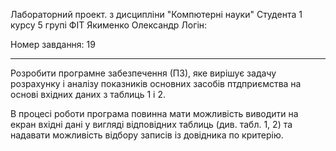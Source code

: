 Лабораторний проект.
з дисципліни "Компютерні науки"
Студента 1 курсу 5 групі ФІТ
Якименко Олександр
Логін: 

Номер завдання: 19

---

Розробити програмне забезпечення (ПЗ), яке вирішує задачу розрахунку і аналізу показників основних
засобів птдприємства на основі вхідних даних з таблиць 1 і 2.

В процесі роботи програма повинна мати можливість виводити на екран вхідні дані у вигляді
відповідних таблиць (див. табл. 1, 2) та надавати можливість відбору записів із довідника по
критерію.
